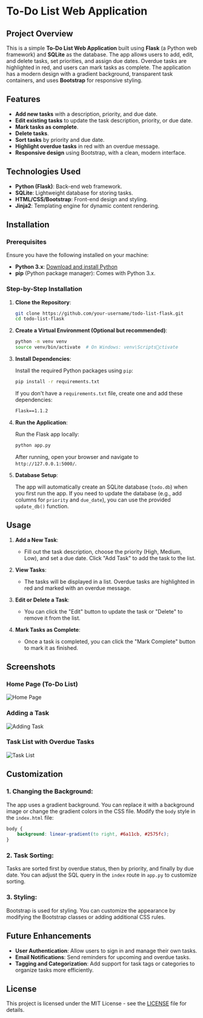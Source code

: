 
# To-Do List Web Application

## Project Overview

This is a simple **To-Do List Web Application** built using **Flask** (a Python web framework) and **SQLite** as the database. The app allows users to add, edit, and delete tasks, set priorities, and assign due dates. Overdue tasks are highlighted in red, and users can mark tasks as complete. The application has a modern design with a gradient background, transparent task containers, and uses **Bootstrap** for responsive styling.

## Features

- **Add new tasks** with a description, priority, and due date.
- **Edit existing tasks** to update the task description, priority, or due date.
- **Mark tasks as complete**.
- **Delete tasks**.
- **Sort tasks** by priority and due date.
- **Highlight overdue tasks** in red with an overdue message.
- **Responsive design** using Bootstrap, with a clean, modern interface.

## Technologies Used

- **Python (Flask)**: Back-end web framework.
- **SQLite**: Lightweight database for storing tasks.
- **HTML/CSS/Bootstrap**: Front-end design and styling.
- **Jinja2**: Templating engine for dynamic content rendering.
  
## Installation

### Prerequisites

Ensure you have the following installed on your machine:

- **Python 3.x**: [Download and install Python](https://www.python.org/downloads/)
- **pip** (Python package manager): Comes with Python 3.x.

### Step-by-Step Installation

1. **Clone the Repository**:

   ```bash
   git clone https://github.com/your-username/todo-list-flask.git
   cd todo-list-flask
   ```

2. **Create a Virtual Environment (Optional but recommended)**:

   ```bash
   python -m venv venv
   source venv/bin/activate  # On Windows: venv\Scriptsctivate
   ```

3. **Install Dependencies**:

   Install the required Python packages using `pip`:

   ```bash
   pip install -r requirements.txt
   ```

   If you don't have a `requirements.txt` file, create one and add these dependencies:

   ```txt
   Flask==1.1.2
   ```
   
4. **Run the Application**:

   Run the Flask app locally:

   ```bash
   python app.py
   ```

   After running, open your browser and navigate to `http://127.0.0.1:5000/`.

5. **Database Setup**:

   The app will automatically create an SQLite database (`todo.db`) when you first run the app. If you need to update the database (e.g., add columns for `priority` and `due_date`), you can use the provided `update_db()` function.

## Usage

1. **Add a New Task**:
   - Fill out the task description, choose the priority (High, Medium, Low), and set a due date. Click "Add Task" to add the task to the list.
   
2. **View Tasks**:
   - The tasks will be displayed in a list. Overdue tasks are highlighted in red and marked with an overdue message.

3. **Edit or Delete a Task**:
   - You can click the "Edit" button to update the task or "Delete" to remove it from the list.

4. **Mark Tasks as Complete**:
   - Once a task is completed, you can click the "Mark Complete" button to mark it as finished.

## Screenshots

### Home Page (To-Do List)
![Home Page](./screenshots/home-page.png)

### Adding a Task
![Adding Task](./screenshots/add-task.png)

### Task List with Overdue Tasks
![Task List](./screenshots/task-list.png)

## Customization

### 1. **Changing the Background**:
   The app uses a gradient background. You can replace it with a background image or change the gradient colors in the CSS file. Modify the `body` style in the `index.html` file:

   ```css
   body {
       background: linear-gradient(to right, #6a11cb, #2575fc);
   }
   ```

### 2. **Task Sorting**:
   Tasks are sorted first by overdue status, then by priority, and finally by due date. You can adjust the SQL query in the `index` route in `app.py` to customize sorting.

### 3. **Styling**:
   Bootstrap is used for styling. You can customize the appearance by modifying the Bootstrap classes or adding additional CSS rules.

## Future Enhancements

- **User Authentication**: Allow users to sign in and manage their own tasks.
- **Email Notifications**: Send reminders for upcoming and overdue tasks.
- **Tagging and Categorization**: Add support for task tags or categories to organize tasks more efficiently.

## License

This project is licensed under the MIT License - see the [LICENSE](LICENSE) file for details.

